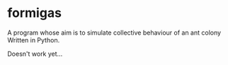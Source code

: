 formigas
========

A program whose aim is to simulate collective behaviour of an ant colony
Written in Python.

Doesn't work yet...

